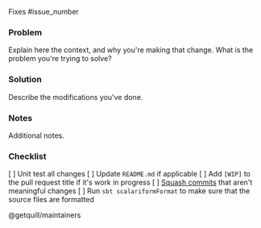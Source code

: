 Fixes #issue_number

### Problem

Explain here the context, and why you're making that change.
What is the problem you're trying to solve?

### Solution

Describe the modifications you've done.

### Notes

Additional notes.

### Checklist

[ ] Unit test all changes
[ ] Update `README.md` if applicable
[ ] Add `[WIP]` to the pull request title if it's work in progress
[ ] [Squash commits](https://ariejan.net/2011/07/05/git-squash-your-latests-commits-into-one) that aren't meaningful changes
[ ] Run `sbt scalariformFormat` to make sure that the source files are formatted

@getquill/maintainers